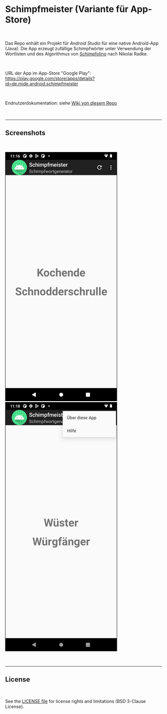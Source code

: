 # Schimpfmeister (Variante für App-Store) #

<br>

Das Repo enhält ein Projekt für *Android Studio* für eine native Android-App (Java).
Die App erzeugt zufällige Schimpfwörter unter Verwendung der Wortlisten und des Algorithmus von
[Schimpfolino](https://github.com/NikolaiRadke/Schimpfolino/) nach Nikolai Radke.

<br>

URL der App im App-Store "Google Play": 
https://play.google.com/store/apps/details?id=de.mide.android.schimpfmeister

<br>

Endnutzerdokumentation: siehe [Wiki von diesem Repo](https://github.com/MDecker-MobileComputing/Android_Schimpfmeister_AppStore/wiki)

<br>

----

## Screenshots ##

<br>

![Screenshot 1](screenshot_1.png) &nbsp; ![Screenshot 2](screenshot_2.png)

<br>

----

## License ##

<br>

See the [LICENSE file](LICENSE.md) for license rights and limitations (BSD 3-Clause License).

<br>
